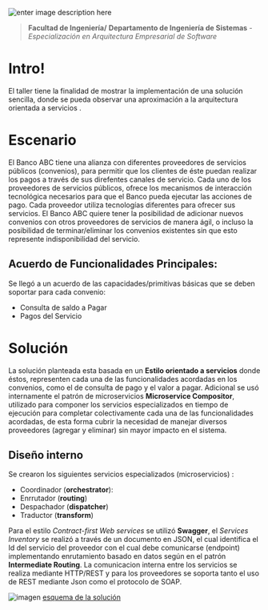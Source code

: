 ﻿![enter image description here](http://www.javeriana.edu.co/PortalJaveriana-Theme/HomeJaveriana/images/javeriana/logo_puj.png)
> **Facultad de Ingeniería/** 
 **Departamento de Ingeniería de Sistemas** -
 *Especialización en Arquitectura Empresarial de Software*

# Intro!
El taller tiene la finalidad de mostrar la implementación de una solución sencilla, donde se pueda observar una aproximación a la arquitectura orientada a servicios .

# Escenario
El Banco ABC tiene una alianza con diferentes proveedores de servicios públicos (convenios), para permitir que los clientes de éste puedan realizar los pagos a través de sus direfentes canales de servicio. Cada uno de los proveedores de servicios públicos, ofrece los mecanismos de interacción
tecnológica necesarios para que el Banco pueda ejecutar las acciones de pago. Cada proveedor utiliza tecnologías diferentes para ofrecer sus servicios.
El Banco ABC quiere tener la posibilidad de adicionar nuevos convenios con otros
proveedores de servicios de manera ágil, o incluso la posibilidad de terminar/eliminar los
convenios existentes sin que esto represente indisponibilidad del servicio.


## Acuerdo de Funcionalidades Principales:

Se llegó a un acuerdo de las capacidades/primitivas básicas que se deben soportar para cada
convenio:

 - Consulta de saldo a Pagar
 - Pagos del Servicio

# Solución
 La solución planteada esta basada en un **Estilo orientado a servicios** donde éstos, representen cada una de las funcionalidades acordadas en los convenios, como el de consulta de pago y el valor a pagar. Adicional se usó internamente el patrón de microservicios **Microservice Compositor**, utilizado para componer los servicios especializados en tiempo de ejecución para completar colectivamente cada una de las funcionalidades acordadas, de esta forma cubrir la necesidad de manejar diversos proveedores (agregar y eliminar) sin mayor impacto en el sistema.

## Diseño interno

Se crearon los siguientes servicios especializados (microservicios) :

 - Coordinador (**orchestrator**): 
 - Enrrutador (**routing**)
 - Despachador (**dispatcher**)
 - Traductor (**transform**)

Para el estilo *Contract-first Web services* se utilizó **Swagger**,  el *Services Inventory* se realizó a través de un documento en JSON, el cual identifica el Id del servicio del proveedor con el cual debe comunicarse (endpoint) implementando enrutamiento basado en datos según en el patrón **Intermediate Routing**.  La comunicacion interna entre los servicios se realiza mediante HTTP/REST y para los proveedores se soporta tanto el uso de REST mediante Json como el protocolo de SOAP.

![imagen](https://github.com/gherreras/bank/blob/45635762e33f0e3bd78e27ff29beece983b3296f/Arquirectura%20Servicios%20Banco.png)
[esquema de la solución](https://github.com/gherreras/bank/blob/45635762e33f0e3bd78e27ff29beece983b3296f/Arquirectura%20Servicios%20Banco.png)
